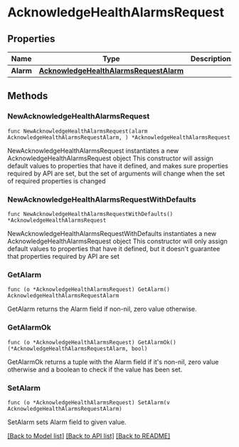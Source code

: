 # AcknowledgeHealthAlarmsRequest

## Properties

Name | Type | Description | Notes
------------ | ------------- | ------------- | -------------
**Alarm** | [**AcknowledgeHealthAlarmsRequestAlarm**](AcknowledgeHealthAlarmsRequestAlarm.md) |  | 

## Methods

### NewAcknowledgeHealthAlarmsRequest

`func NewAcknowledgeHealthAlarmsRequest(alarm AcknowledgeHealthAlarmsRequestAlarm, ) *AcknowledgeHealthAlarmsRequest`

NewAcknowledgeHealthAlarmsRequest instantiates a new AcknowledgeHealthAlarmsRequest object
This constructor will assign default values to properties that have it defined,
and makes sure properties required by API are set, but the set of arguments
will change when the set of required properties is changed

### NewAcknowledgeHealthAlarmsRequestWithDefaults

`func NewAcknowledgeHealthAlarmsRequestWithDefaults() *AcknowledgeHealthAlarmsRequest`

NewAcknowledgeHealthAlarmsRequestWithDefaults instantiates a new AcknowledgeHealthAlarmsRequest object
This constructor will only assign default values to properties that have it defined,
but it doesn't guarantee that properties required by API are set

### GetAlarm

`func (o *AcknowledgeHealthAlarmsRequest) GetAlarm() AcknowledgeHealthAlarmsRequestAlarm`

GetAlarm returns the Alarm field if non-nil, zero value otherwise.

### GetAlarmOk

`func (o *AcknowledgeHealthAlarmsRequest) GetAlarmOk() (*AcknowledgeHealthAlarmsRequestAlarm, bool)`

GetAlarmOk returns a tuple with the Alarm field if it's non-nil, zero value otherwise
and a boolean to check if the value has been set.

### SetAlarm

`func (o *AcknowledgeHealthAlarmsRequest) SetAlarm(v AcknowledgeHealthAlarmsRequestAlarm)`

SetAlarm sets Alarm field to given value.



[[Back to Model list]](../README.md#documentation-for-models) [[Back to API list]](../README.md#documentation-for-api-endpoints) [[Back to README]](../README.md)


